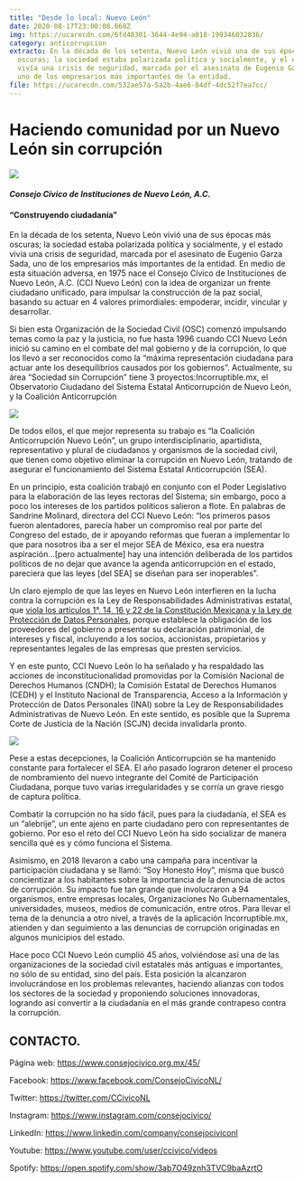 ```yaml
---
title: "Desde lo local: Nuevo León"
date: 2020-08-17T23:00:08.668Z
img: https://ucarecdn.com/6fd48301-3644-4e94-a018-199346032836/
category: anticorrupcion
extracto: En la década de los setenta, Nuevo León vivió una de sus épocas más
  oscuras; la sociedad estaba polarizada política y socialmente, y el estado
  vivía una crisis de seguridad, marcada por el asesinato de Eugenio Garza Sada,
  uno de los empresarios más importantes de la entidad.
file: https://ucarecdn.com/532ae57a-5a2b-4ae6-84df-4dc52f7ea7cc/
---
```

<!--StartFragment-->

# Haciendo comunidad por un Nuevo León sin corrupción

[![](https://www.ethos.org.mx/wp-content/uploads/2020/06/Logo-45-aniversario-construyendo-pu%CC%81blico-1-y-2.png)](https://www.ethos.org.mx/wp-content/uploads/2020/06/Logo-45-aniversario-construyendo-pu%CC%81blico-1-y-2.png)

#### *Consejo Cívico de Instituciones de Nuevo León, A.C.* 

#### “Construyendo ciudadanía”

En la década de los setenta, Nuevo León vivió una de sus épocas más oscuras; la sociedad estaba polarizada política y socialmente, y el estado vivía una crisis de seguridad, marcada por el asesinato de Eugenio Garza Sada, uno de los empresarios más importantes de la entidad. En medio de esta situación adversa, en 1975 nace el Consejo Cívico de Instituciones de Nuevo León, A.C. (CCI Nuevo León) con la idea de organizar un frente ciudadano unificado, para impulsar la construcción de la paz social, basando su actuar en 4 valores primordiales: empoderar, incidir, vincular y desarrollar. 

Si bien esta Organización de la Sociedad Civil (OSC) comenzó impulsando temas como la paz y la justicia, no fue hasta 1996 cuando CCI Nuevo León inició su camino en el combate del mal gobierno y de la corrupción, lo que los llevó a ser reconocidos como la “máxima representación ciudadana para actuar ante los desequilibrios causados por los gobiernos”. Actualmente, su área “Sociedad sin Corrupción” tiene 3 proyectos:Incorruptible.mx, el Observatorio Ciudadano del Sistema Estatal Anticorrupción de Nuevo León, y la Coalición Anticorrupción

![](https://lh3.googleusercontent.com/-3tCm4YjV6Yc/XzbYfBWKT9I/AAAAAAAAAC4/N7Ug_lQUHms9moPH9vGn1p4IHyomeAXEACK8BGAsYHg/s0/2020-08-14.png)

De todos ellos, el que mejor representa su trabajo es “la Coalición Anticorrupción Nuevo León”, un grupo interdisciplinario, apartidista, representativo y plural de ciudadanos y organismos de la sociedad civil, que tienen como objetivo eliminar la corrupción en Nuevo León, tratando de asegurar el funcionamiento del Sistema Estatal Anticorrupción (SEA).

En un principio, esta coalición trabajó en conjunto con el Poder Legislativo para la elaboración de las leyes rectoras del Sistema; sin embargo, poco a poco los intereses de los partidos políticos salieron a flote. En palabras de Sandrine Molinard, directora del CCI Nuevo León: “los primeros pasos fueron alentadores, parecía haber un compromiso real por parte del Congreso del estado, de ir apoyando reformas que fueran a implementar lo que para nosotros iba a ser el mejor SEA de México, esa era nuestra aspiración…\[pero actualmente] hay una intención deliberada de los partidos políticos de no dejar que avance la agenda anticorrupción en el estado, pareciera que las leyes \[del SEA] se diseñan para ser inoperables”.

Un claro ejemplo de que las leyes en Nuevo León interfieren en la lucha contra la corrupción es la Ley de Responsabilidades Administrativas estatal, que [viola los artículos 1°, 14, 16 y 22 de la Constitución Mexicana y la Ley de Protección de Datos Personales](https://www.cndh.org.mx/sites/default/files/documentos/2019-07/Acc_Inc_2019_71.pdf), porque establece la obligación de los proveedores del gobierno a presentar su declaración patrimonial, de intereses y fiscal, incluyendo a los socios, accionistas, propietarios y representantes legales de las empresas que presten servicios. 

Y en este punto, CCI Nuevo León lo ha señalado y ha respaldado las acciones de inconstitucionalidad promovidas por la Comisión Nacional de Derechos Humanos (CNDH); la Comisión Estatal de Derechos Humanos (CEDH) y el Instituto Nacional de Transparencia, Acceso a la Información y Protección de Datos Personales (INAI) sobre la Ley de Responsabilidades Administrativas de Nuevo León. En este sentido, es posible que la Suprema Corte de Justicia de la Nación (SCJN) decida invalidarla pronto.

![](https://lh3.googleusercontent.com/-l_-I45iwYD8/XzbLsG7OLRI/AAAAAAAAACQ/ovs4BZ3QhzcFk6zGvvmXpcjS3s5xognjACK8BGAsYHg/s0/2020-08-14.png)

Pese a estas decepciones, la Coalición Anticorrupción se ha mantenido constante para fortalecer el SEA. El año pasado lograron detener el proceso de nombramiento del nuevo integrante del Comité de Participación Ciudadana, porque tuvo varias irregularidades y se corría un grave riesgo de captura política. 

Combatir la corrupción no ha sido fácil, pues para la ciudadanía, el SEA es un “alebrije”, un ente ajeno en parte ciudadano pero con representantes de gobierno. Por eso el reto del CCI Nuevo León ha sido socializar de manera sencilla qué es y cómo funciona el Sistema. 

Asimismo, en 2018 llevaron a cabo una campaña para incentivar la participación ciudadana y se llamó: “Soy Honesto Hoy”, misma que buscó concientizar a los habitantes sobre la importancia de la denuncia de actos de corrupción. Su impacto fue tan grande que involucraron a 94 organismos, entre empresas locales, Organizaciones No Gubernamentales, universidades, museos, medios de comunicación, entre otros. Para llevar el tema de la denuncia a otro nivel, a través de la aplicación Incorruptible.mx, atienden y dan seguimiento a las denuncias de corrupción originadas en algunos municipios del estado. 

Hace poco CCI Nuevo León cumplió 45 años, volviéndose así una de las organizaciones de la sociedad civil estatales más antiguas e importantes, no sólo de su entidad, sino del país. Esta posición la alcanzaron involucrándose en los problemas relevantes, haciendo alianzas con todos los sectores de la sociedad y proponiendo soluciones innovadoras, logrando así convertir a la ciudadanía en el más grande contrapeso contra la corrupción.

## **CONTACTO**.

Página web: <https://www.consejocivico.org.mx/45/>

Facebook: <https://www.facebook.com/ConsejoCivicoNL/>

Twitter: <https://twitter.com/CCivicoNL>

Instagram: <https://www.instagram.com/consejocivico/>

LinkedIn: <https://www.linkedin.com/company/consejociviconl>

Youtube: <https://www.youtube.com/user/ccivico/videos>

Spotify: <https://open.spotify.com/show/3ab7O49znh3TVC9baAzrtO>

<!--EndFragment-->